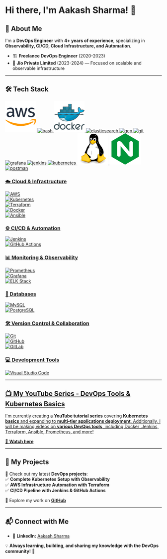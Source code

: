# Hi there, I'm Aakash Sharma! 👋

            
    
    
            
            
## 🚀 About Me  
I'm a **DevOps Engineer** with **4+ years of experience**, specializing in **Observability, CI/CD, Cloud Infrastructure, and Automation**.  
- 🏗 **Freelance DevOps Engineer** (2020-2023)  
- 💼 **Jio Private Limited** (2023-2024) — Focused on scalable and observable infrastructure  

---

## 🛠️ Tech Stack  
<img
            src="https://raw.githubusercontent.com/devicons/devicon/master/icons/amazonwebservices/amazonwebservices-original-wordmark.svg"
            alt="aws" width="100" height="100" /> </a> <a href="https://azure.microsoft.com/en-in/" target="_blank"                                    
        rel="noreferrer">
        <img src="https://www.vectorlogo.zone/logos/gnu_bash/gnu_bash-icon.svg" alt="bash" width="100"
            height="100" /> </a> <a href="https://getbootstrap.com" target="_blank" rel="noreferrer"> 
            <img src="https://raw.githubusercontent.com/devicons/devicon/master/icons/docker/docker-original-wordmark.svg"
            alt="docker" width="100" height="100" /> </a> <a href="https://www.elastic.co" target="_blank"
        rel="noreferrer"> 
<img src="https://www.vectorlogo.zone/logos/elastic/elastic-icon.svg" alt="elasticsearch"
            width="100" height="100" /> </a> <a href="https://www.figma.com/" target="_blank" rel="noreferrer"> 
            <img src="https://www.vectorlogo.zone/logos/google_cloud/google_cloud-icon.svg" alt="gcp" width="100"
            height="100" /> </a> <a href="https://git-scm.com/" target="_blank" rel="noreferrer"> 
            <img src="https://www.vectorlogo.zone/logos/git-scm/git-scm-icon.svg" alt="git" width="100" width="100" /> </a> <a
        href="https://grafana.com" target="_blank" rel="noreferrer"> 
        <img src="https://www.vectorlogo.zone/logos/grafana/grafana-icon.svg" alt="grafana" width="100" width="100" />
    </a> <a href="https://www.w3.org/html/" target="_blank" rel="noreferrer">
    <img src="https://www.vectorlogo.zone/logos/jenkins/jenkins-icon.svg" alt="jenkins" width="100"
            width="100" /> </a> <a href="https://www.elastic.co/kibana" target="_blank" rel="noreferrer">
            <img
            src="https://www.vectorlogo.zone/logos/kubernetes/kubernetes-icon.svg" alt="kubernetes" width="100"
            width="100" /> </a> <a href="https://www.linux.org/" target="_blank" rel="noreferrer"> 
            <img
            src="https://raw.githubusercontent.com/devicons/devicon/master/icons/linux/linux-original.svg" alt="linux"
            width="100" width="100" /> </a> <a href="https://www.nginx.com" target="_blank" rel="noreferrer">
            <img
            src="https://raw.githubusercontent.com/devicons/devicon/master/icons/nginx/nginx-original.svg" alt="nginx"
            width="100" width="100" /> </a> <a href="https://postman.com" target="_blank" rel="noreferrer"> 
            <img
            src="https://www.vectorlogo.zone/logos/getpostman/getpostman-icon.svg" alt="postman" width="100"
            width="100" /> </a> <a href="https://github.com/puppeteer/puppeteer" target="_blank" rel="noreferrer">
### ☁️ Cloud & Infrastructure  
![AWS](https://img.shields.io/badge/AWS-232F3E?style=for-the-badge&logo=amazon-aws&logoColor=white)  
![Kubernetes](https://img.shields.io/badge/Kubernetes-326CE5?style=for-the-badge&logo=kubernetes&logoColor=white)  
![Terraform](https://img.shields.io/badge/Terraform-7B42BC?style=for-the-badge&logo=terraform&logoColor=white)  
![Docker](https://img.shields.io/badge/Docker-2496ED?style=for-the-badge&logo=docker&logoColor=white)  
![Ansible](https://img.shields.io/badge/Ansible-EE0000?style=for-the-badge&logo=ansible&logoColor=white)  

### ⚙️ CI/CD & Automation  
![Jenkins](https://img.shields.io/badge/Jenkins-D24939?style=for-the-badge&logo=jenkins&logoColor=white)  
![GitHub Actions](https://img.shields.io/badge/GitHub_Actions-2088FF?style=for-the-badge&logo=github-actions&logoColor=white)  

### 📊 Monitoring & Observability  
![Prometheus](https://img.shields.io/badge/Prometheus-E6522C?style=for-the-badge&logo=prometheus&logoColor=white)  
![Grafana](https://img.shields.io/badge/Grafana-F46800?style=for-the-badge&logo=grafana&logoColor=white)  
![ELK Stack](https://img.shields.io/badge/ELK_Stack-005571?style=for-the-badge&logo=elastic-stack&logoColor=white)  

### 💾 Databases  
![MySQL](https://img.shields.io/badge/MySQL-4479A1?style=for-the-badge&logo=mysql&logoColor=white)  
![PostgreSQL](https://img.shields.io/badge/PostgreSQL-316192?style=for-the-badge&logo=postgresql&logoColor=white)  

### 🛠 Version Control & Collaboration  
![Git](https://img.shields.io/badge/Git-F05032?style=for-the-badge&logo=git&logoColor=white)  
![GitHub](https://img.shields.io/badge/GitHub-181717?style=for-the-badge&logo=github&logoColor=white)  
![GitLab](https://img.shields.io/badge/GitLab-FC6D26?style=for-the-badge&logo=gitlab&logoColor=white)  

### 💻 Development Tools  
![Visual Studio Code](https://img.shields.io/badge/VS_Code-007ACC?style=for-the-badge&logo=visual-studio-code&logoColor=white)  

---

## 📺 My YouTube Series - DevOps Tools & Kubernetes Basics  
I'm currently creating a **YouTube tutorial series** covering **Kubernetes basics** and expanding to **multi-tier applications deployment**. Additionally, I will be making videos on **various DevOps tools**, including Docker, Jenkins, Terraform, Ansible, Prometheus, and more!  

🔗 **[Watch here](https://www.youtube.com/@AakashSharma-pi8wf)**  

---

## 📂 My Projects  
🚀 Check out my latest **DevOps projects**:  
✅ **Complete Kubernetes Setup with Observability**  
✅ **AWS Infrastructure Automation with Terraform**  
✅ **CI/CD Pipeline with Jenkins & GitHub Actions**  

🔗 Explore my work on **[GitHub](https://github.com/sharmaaakash170)**  

---

## 📬 Connect with Me  
- 💼 **LinkedIn:** [Aakash Sharma](https://www.linkedin.com/in/aakash-sharma-8937b81aa/)  

💡 **Always learning, building, and sharing my knowledge with the DevOps community!** 🚀
